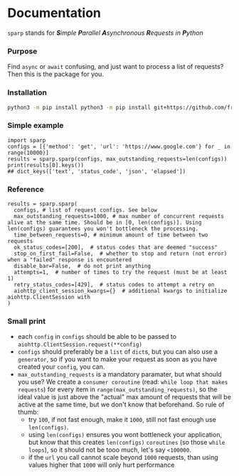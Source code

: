# Documentation
`sparp` stands for _**S**imple **P**arallel **A**synchronous **R**equests in **P**ython_
### Purpose
Find `async` or `await` confusing, and just want to process a list of requests? Then this 
is the package for you. 
### Installation
```bash
python3 -m pip install python3 -m pip install git+https://github.com/fredo838/sparp.git
```

### Simple example
```python3
import sparp
configs = [{'method': 'get', 'url': 'https://www.google.com'} for _ in range(10000)]
results = sparp.sparp(configs, max_outstanding_requests=len(configs))
print(results[0].keys())
## dict_keys(['text', 'status_code', 'json', 'elapsed'])
```

### Reference
```python3
results = sparp.sparp(
  configs, # list of request configs. See below
  max_outstanding_requests=1000, # max number of concurrent requests alive at the same time. Should be in [0, len(configs)]. Using len(configs) guarantees you won't bottleneck the processing.
  time_between_requests=0, # minimum amount of time between two requests
  ok_status_codes=[200],  # status codes that are deemed "success"
  stop_on_first_fail=False,  # whether to stop and return (not error) when a "failed" response is encountered
  disable_bar=False,  # do not print anything
  attempts=1,  # number of times to try the request (must be at least 1)
  retry_status_codes=[429],  # status codes to attempt a retry on
  aiohttp_client_session_kwargs={}  # additional kwargs to initialize aiohttp.ClientSession with 
)
```
### Small print
- each `config` in `configs` should be able to be passed to `aiohttp.ClientSession.request(**config)`
- `configs` should preferably be a `list` of `dict`s, but you can also use a `generator`, so if you want to make your request
as soon as you have created your `config`, you can.
- `max_outstanding_requests` is a mandatory paramater, but what should you use? We create a `consumer coroutine` (read: `while loop that makes requests`) for every item in `range(max_outstanding_requests)`, so the ideal value is just above the "actual" max amount of requests that will be active at the same time, but we don't know that beforehand. So rule of thumb:
  - try `100`, if not fast enough, make it `1000`, still not fast enough use `len(configs)`. 
  - using `len(configs)` ensures you wont bottleneck your application, but know that this creates `len(configs)` `coroutines` (so those `while loops`), so it should not be tooo much, let's say `<100000`.
  - if the `url` you call cannot scale beyond `1000` requests, than using values higher that `1000` will only hurt performance
